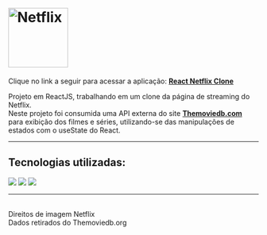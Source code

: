 <h1 align="left">
<br>
    <img 
        src="https://upload.wikimedia.org/wikipedia/commons/thumb/0/08/Netflix_2015_logo.svg/2560px-Netflix_2015_logo.svg.png" 
        alt="Netflix" 
        width="120"
    />
<br>
</h1>

<p align="left">
    Clique no link a seguir para acessar a aplicação: 
    <strong><a href="https://react-netflix-clone-wheat.vercel.app/" target="_blank">React Netflix Clone</a></strong>
</p>

<p align="left">
   Projeto em ReactJS, trabalhando em um clone da página de streaming do Netflix.<br />
    Neste projeto foi consumida uma API externa do site <strong><a href="https://www.themoviedb.org/" target="_blank">Themoviedb.com</a></strong> para exibição dos filmes e séries, utilizando-se das manipulações de estados com o useState do React.
</p>

<hr />

<div align="left">

## Tecnologias utilizadas:

<img src="https://img.shields.io/badge/React-20232A?style=for-the-badge&logo=react&logoColor=61DAFB"/>
<img src="https://img.shields.io/badge/JavaScript-F7DF1E?style=for-the-badge&logo=javascript&logoColor=black"/>
<img src="https://img.shields.io/badge/CSS3-1572B6?style=for-the-badge&logo=css3&logoColor=white"/>

</div>

<hr />

<div align="left">
<br/>
    Direitos de imagem Netflix<br/>
    Dados retirados do Themoviedb.org
</div>

